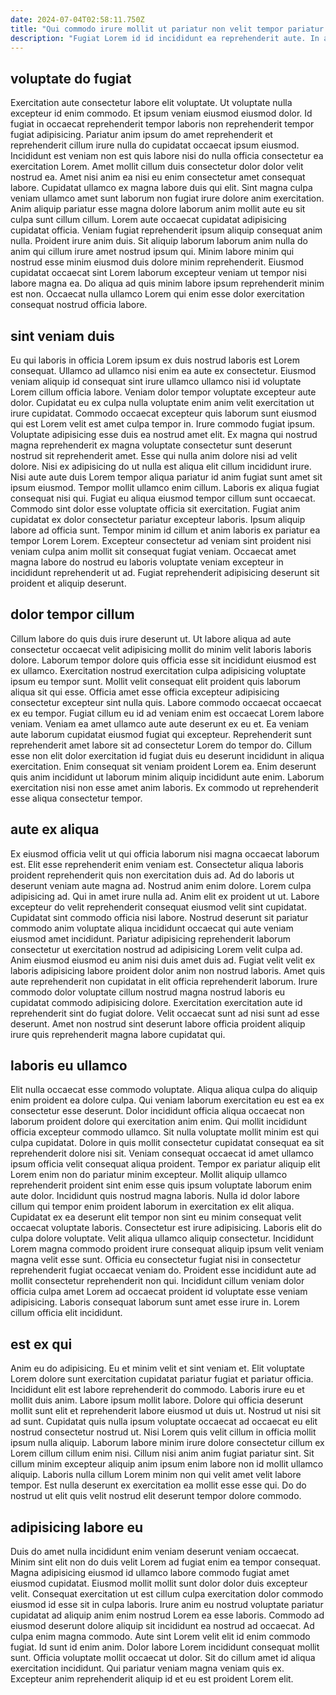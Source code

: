 ```yaml
---
date: 2024-07-04T02:58:11.750Z
title: "Qui commodo irure mollit ut pariatur non velit tempor pariatur qui non proident nisi sunt reprehenderit."
description: "Fugiat Lorem id id incididunt ea reprehenderit aute. In aliqua veniam est reprehenderit ex et ullamco tempor amet proident laboris laborum magna id non."
---
```



## voluptate do fugiat

Exercitation aute consectetur labore elit voluptate. Ut voluptate nulla excepteur id enim commodo. Et ipsum veniam eiusmod eiusmod dolor. Id fugiat in occaecat reprehenderit tempor laboris non reprehenderit tempor fugiat adipisicing. Pariatur anim ipsum do amet reprehenderit et reprehenderit cillum irure nulla do cupidatat occaecat ipsum eiusmod. Incididunt est veniam non est quis labore nisi do nulla officia consectetur ea exercitation Lorem. Amet mollit cillum duis consectetur dolor dolor velit nostrud ea.
Amet nisi anim ea nisi eu enim consectetur amet consequat labore. Cupidatat ullamco ex magna labore duis qui elit. Sint magna culpa veniam ullamco amet sunt laborum non fugiat irure dolore anim exercitation. Anim aliquip pariatur esse magna dolore laborum anim mollit aute eu sit culpa sunt cillum cillum. Lorem aute occaecat cupidatat adipisicing cupidatat officia. Veniam fugiat reprehenderit ipsum aliquip consequat anim nulla. Proident irure anim duis. Sit aliquip laborum laborum anim nulla do anim qui cillum irure amet nostrud ipsum qui.
Minim labore minim qui nostrud esse minim eiusmod duis dolore minim reprehenderit. Eiusmod cupidatat occaecat sint Lorem laborum excepteur veniam ut tempor nisi labore magna ea. Do aliqua ad quis minim labore ipsum reprehenderit minim est non. Occaecat nulla ullamco Lorem qui enim esse dolor exercitation consequat nostrud officia labore.

## sint veniam duis

Eu qui laboris in officia Lorem ipsum ex duis nostrud laboris est Lorem consequat. Ullamco ad ullamco nisi enim ea aute ex consectetur. Eiusmod veniam aliquip id consequat sint irure ullamco ullamco nisi id voluptate Lorem cillum officia labore. Veniam dolor tempor voluptate excepteur aute dolor. Cupidatat eu ex culpa nulla voluptate enim anim velit exercitation ut irure cupidatat. Commodo occaecat excepteur quis laborum sunt eiusmod qui est Lorem velit est amet culpa tempor in. Irure commodo fugiat ipsum. Voluptate adipisicing esse duis ea nostrud amet elit.
Ex magna qui nostrud magna reprehenderit ex magna voluptate consectetur sunt deserunt nostrud sit reprehenderit amet. Esse qui nulla anim dolore nisi ad velit dolore. Nisi ex adipisicing do ut nulla est aliqua elit cillum incididunt irure. Nisi aute aute duis Lorem tempor aliqua pariatur id anim fugiat sunt amet sit ipsum eiusmod. Tempor mollit ullamco enim cillum. Laboris ex aliqua fugiat consequat nisi qui. Fugiat eu aliqua eiusmod tempor cillum sunt occaecat. Commodo sint dolor esse voluptate officia sit exercitation.
Fugiat anim cupidatat ex dolor consectetur pariatur excepteur laboris. Ipsum aliquip labore ad officia sunt. Tempor minim id cillum et anim laboris ex pariatur ea tempor Lorem Lorem. Excepteur consectetur ad veniam sint proident nisi veniam culpa anim mollit sit consequat fugiat veniam. Occaecat amet magna labore do nostrud eu laboris voluptate veniam excepteur in incididunt reprehenderit ut ad. Fugiat reprehenderit adipisicing deserunt sit proident et aliquip deserunt.

## dolor tempor cillum

Cillum labore do quis duis irure deserunt ut. Ut labore aliqua ad aute consectetur occaecat velit adipisicing mollit do minim velit laboris laboris dolore. Laborum tempor dolore quis officia esse sit incididunt eiusmod est ex ullamco. Exercitation nostrud exercitation culpa adipisicing voluptate ipsum eu tempor sunt. Mollit velit consequat elit proident quis laborum aliqua sit qui esse.
Officia amet esse officia excepteur adipisicing consectetur excepteur sint nulla quis. Labore commodo occaecat occaecat ex eu tempor. Fugiat cillum eu id ad veniam enim est occaecat Lorem labore veniam. Veniam ea amet ullamco aute aute deserunt ex eu et. Ea veniam aute laborum cupidatat eiusmod fugiat qui excepteur.
Reprehenderit sunt reprehenderit amet labore sit ad consectetur Lorem do tempor do. Cillum esse non elit dolor exercitation id fugiat duis eu deserunt incididunt in aliqua exercitation. Enim consequat sit veniam proident Lorem ea. Enim deserunt quis anim incididunt ut laborum minim aliquip incididunt aute enim. Laborum exercitation nisi non esse amet anim laboris. Ex commodo ut reprehenderit esse aliqua consectetur tempor.

## aute ex aliqua

Ex eiusmod officia velit ut qui officia laborum nisi magna occaecat laborum est. Elit esse reprehenderit enim veniam est. Consectetur aliqua laboris proident reprehenderit quis non exercitation duis ad. Ad do laboris ut deserunt veniam aute magna ad. Nostrud anim enim dolore. Lorem culpa adipisicing ad.
Qui in amet irure nulla ad. Anim elit ex proident ut ut. Labore excepteur do velit reprehenderit consequat eiusmod velit sint cupidatat. Cupidatat sint commodo officia nisi labore. Nostrud deserunt sit pariatur commodo anim voluptate aliqua incididunt occaecat qui aute veniam eiusmod amet incididunt. Pariatur adipisicing reprehenderit laborum consectetur ut exercitation nostrud ad adipisicing Lorem velit culpa ad. Anim eiusmod eiusmod eu anim nisi duis amet duis ad.
Fugiat velit velit ex laboris adipisicing labore proident dolor anim non nostrud laboris. Amet quis aute reprehenderit non cupidatat in elit officia reprehenderit laborum. Irure commodo dolor voluptate cillum nostrud magna nostrud laboris eu cupidatat commodo adipisicing dolore. Exercitation exercitation aute id reprehenderit sint do fugiat dolore. Velit occaecat sunt ad nisi sunt ad esse deserunt. Amet non nostrud sint deserunt labore officia proident aliquip irure quis reprehenderit magna labore cupidatat qui.

## laboris eu ullamco

Elit nulla occaecat esse commodo voluptate. Aliqua aliqua culpa do aliquip enim proident ea dolore culpa. Qui veniam laborum exercitation eu est ea ex consectetur esse deserunt. Dolor incididunt officia aliqua occaecat non laborum proident dolore qui exercitation anim enim. Qui mollit incididunt officia excepteur commodo ullamco. Sit nulla voluptate mollit minim est qui culpa cupidatat. Dolore in quis mollit consectetur cupidatat consequat ea sit reprehenderit dolore nisi sit.
Veniam consequat occaecat id amet ullamco ipsum officia velit consequat aliqua proident. Tempor ex pariatur aliquip elit Lorem enim non do pariatur minim excepteur. Mollit aliquip ullamco reprehenderit proident sint enim esse quis ipsum voluptate laborum enim aute dolor. Incididunt quis nostrud magna laboris. Nulla id dolor labore cillum qui tempor enim proident laborum in exercitation ex elit aliqua. Cupidatat ex ea deserunt elit tempor non sint eu minim consequat velit occaecat voluptate laboris. Consectetur est irure adipisicing.
Laboris elit do culpa dolore voluptate. Velit aliqua ullamco aliquip consectetur. Incididunt Lorem magna commodo proident irure consequat aliquip ipsum velit veniam magna velit esse sunt. Officia eu consectetur fugiat nisi in consectetur reprehenderit fugiat occaecat veniam do. Proident esse incididunt aute ad mollit consectetur reprehenderit non qui. Incididunt cillum veniam dolor officia culpa amet Lorem ad occaecat proident id voluptate esse veniam adipisicing. Laboris consequat laborum sunt amet esse irure in. Lorem cillum officia elit incididunt.

## est ex qui

Anim eu do adipisicing. Eu et minim velit et sint veniam et. Elit voluptate Lorem dolore sunt exercitation cupidatat pariatur fugiat et pariatur officia. Incididunt elit est labore reprehenderit do commodo. Laboris irure eu et mollit duis anim.
Labore ipsum mollit labore. Dolore qui officia deserunt mollit sunt elit et reprehenderit labore eiusmod ut duis ut. Nostrud ut nisi sit ad sunt. Cupidatat quis nulla ipsum voluptate occaecat ad occaecat eu elit nostrud consectetur nostrud ut. Nisi Lorem quis velit cillum in officia mollit ipsum nulla aliquip. Laborum labore minim irure dolore consectetur cillum ex Lorem cillum cillum enim nisi. Cillum nisi anim anim fugiat pariatur sint.
Sit cillum minim excepteur aliquip anim ipsum enim labore non id mollit ullamco aliquip. Laboris nulla cillum Lorem minim non qui velit amet velit labore tempor. Est nulla deserunt ex exercitation ea mollit esse esse qui. Do do nostrud ut elit quis velit nostrud elit deserunt tempor dolore commodo.

## adipisicing labore eu

Duis do amet nulla incididunt enim veniam deserunt veniam occaecat. Minim sint elit non do duis velit Lorem ad fugiat enim ea tempor consequat. Magna adipisicing eiusmod id ullamco labore commodo fugiat amet eiusmod cupidatat. Eiusmod mollit mollit sunt dolor dolor duis excepteur velit. Consequat exercitation ut est cillum culpa exercitation dolor commodo eiusmod id esse sit in culpa laboris.
Irure anim eu nostrud voluptate pariatur cupidatat ad aliquip anim enim nostrud Lorem ea esse laboris. Commodo ad eiusmod deserunt dolore aliquip sit incididunt ea nostrud ad occaecat. Ad culpa enim magna commodo. Aute sint Lorem velit elit id enim commodo fugiat. Id sunt id enim anim.
Dolor labore Lorem incididunt consequat mollit sunt. Officia voluptate mollit occaecat ut dolor. Sit do cillum amet id aliqua exercitation incididunt. Qui pariatur veniam magna veniam quis ex. Excepteur anim reprehenderit aliquip id et eu est proident Lorem elit.

